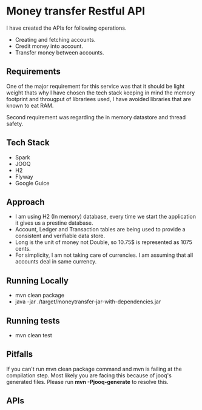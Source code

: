  # Money transfer Restful API
 I have created the APIs for following operations.
  * Creating and fetching accounts. 
  * Credit money into account.
  * Transfer money between accounts.

 ## Requirements
 One of the major requirement for this service was that it should be light weight thats why I have chosen the tech stack keeping in mind the memory footprint and througput of librariees used, I have avoided libraries that are known to eat RAM.
 
 Second requirement was regarding the in memory datastore and thread safety.
 
 ## Tech Stack
 * Spark
 * JOOQ
 * H2
 * Flyway
 * Google Guice
 
 ## Approach
 * I am using H2 (In memory) database, every time we start the application it gives us a prestine database.
 * Account, Ledger and Transaction tables are being used to provide a consistent and verifiable data store.
 * Long is the unit of money not Double, so 10.75$ is represented as 1075 cents.
 * For simplicity, I am not taking care of currencies. I am assuming that all accounts deal in same currency.
 
 
 ## Running Locally
 * mvn clean package
 * java -jar ./target/moneytransfer-jar-with-dependencies.jar
 
 ## Running tests
  * mvn clean test
  
  
## Pitfalls
If you can't run mvn clean package command and mvn is failing at the compilation step. Most likely you are facing this because of jooq's generated files. Please run **mvn -Pjooq-generate** to resolve this.

## APIs   